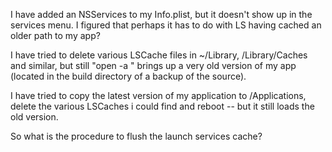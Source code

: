 I have added an NSServices to my Info.plist, but it doesn't show up in the services menu. I figured that perhaps it has to do with LS having cached an older path to my app?

I have tried to delete various LSCache files in ~/Library, /Library/Caches and similar, but still "open -a <myapp>" brings up a very old version of my app (located in the build directory of a backup of the source).

I have tried to copy the latest version of my application to /Applications, delete the various LSCaches i could find and reboot -- but it still loads the old version.

So what is the procedure to flush the launch services cache?

